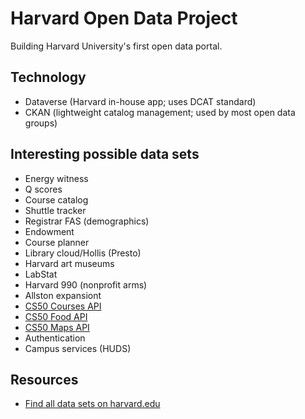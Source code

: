 # Harvard Open Data Project

Building Harvard University's first open data portal.

## Technology
* Dataverse (Harvard in-house app; uses DCAT standard)
* CKAN (lightweight catalog management; used by most open data groups)

## Interesting possible data sets

* Energy witness
* Q scores
* Course catalog
* Shuttle tracker
* Registrar FAS (demographics)
* Endowment
* Course planner
* Library cloud/Hollis (Presto)
* Harvard art museums
* LabStat
* Harvard 990 (nonprofit arms)
* Allston expansiont
* [CS50 Courses API](https://manual.cs50.net/api/courses/)
* [CS50 Food API](https://manual.cs50.net/api/food/)
* [CS50 Maps API](https://manual.cs50.net/api/maps/)
* Authentication
* Campus services (HUDS)

## Resources
* [Find all data sets on harvard.edu](http://lmgtdfy.usopendata.org/)
